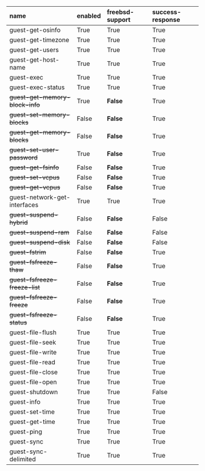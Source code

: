 | name                            | enabled   | freebsd-support   | success-response   |
|:--------------------------------|:----------|:------------------|:-------------------|
| guest-get-osinfo                | True      | True              | True               |
| guest-get-timezone              | True      | True              | True               |
| guest-get-users                 | True      | True              | True               |
| guest-get-host-name             | True      | True              | True               |
| guest-exec                      | True      | True              | True               |
| guest-exec-status               | True      | True              | True               |
| ~~guest-get-memory-block-info~~ | True      | **False**         | True               |
| ~~guest-set-memory-blocks~~     | False     | **False**         | True               |
| ~~guest-get-memory-blocks~~     | False     | **False**         | True               |
| ~~guest-set-user-password~~     | True      | **False**         | True               |
| ~~guest-get-fsinfo~~            | False     | **False**         | True               |
| ~~guest-set-vcpus~~             | False     | **False**         | True               |
| ~~guest-get-vcpus~~             | False     | **False**         | True               |
| guest-network-get-interfaces    | True      | True              | True               |
| ~~guest-suspend-hybrid~~        | False     | **False**         | False              |
| ~~guest-suspend-ram~~           | False     | **False**         | False              |
| ~~guest-suspend-disk~~          | False     | **False**         | False              |
| ~~guest-fstrim~~                | False     | **False**         | True               |
| ~~guest-fsfreeze-thaw~~         | False     | **False**         | True               |
| ~~guest-fsfreeze-freeze-list~~  | False     | **False**         | True               |
| ~~guest-fsfreeze-freeze~~       | False     | **False**         | True               |
| ~~guest-fsfreeze-status~~       | False     | **False**         | True               |
| guest-file-flush                | True      | True              | True               |
| guest-file-seek                 | True      | True              | True               |
| guest-file-write                | True      | True              | True               |
| guest-file-read                 | True      | True              | True               |
| guest-file-close                | True      | True              | True               |
| guest-file-open                 | True      | True              | True               |
| guest-shutdown                  | True      | True              | False              |
| guest-info                      | True      | True              | True               |
| guest-set-time                  | True      | True              | True               |
| guest-get-time                  | True      | True              | True               |
| guest-ping                      | True      | True              | True               |
| guest-sync                      | True      | True              | True               |
| guest-sync-delimited            | True      | True              | True               |
